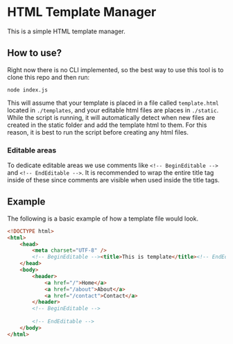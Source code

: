 # HTML Template Manager
This is a simple HTML template manager.

## How to use?
Right now there is no CLI implemented, so the best way to use this tool is to clone this repo and then run:
```
node index.js
```
This will assume that your template is placed in a file called ```template.html``` located in ```./templates```, and your editable html files are places in ```./static```. While the script is running, it will automatically detect when new files are created in the static folder and add the template html to them. For this reason, it is best to run the script before creating any html files.

### Editable areas
To dedicate editable areas we use comments like ```<!-- BeginEditable -->``` and ```<!-- EndEditable -->```. It is recommended to wrap the entire title tag inside of these since comments are visible when used inside the title tags.

## Example
The following is a basic example of how a template file would look.
```html
<!DOCTYPE html>
<html>
    <head>
        <meta charset="UTF-8" />
        <!-- BeginEditable --><title>This is template</title><!-- EndEditable -->
    </head>
    <body>
        <header>
            <a href="/">Home</a>
            <a href="/about">About</a>
            <a href="/contact">Contact</a>
        </header>
        <!-- BeginEditable -->
            
        <!-- EndEditable -->
    </body>
</html>
```
